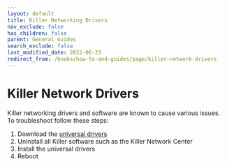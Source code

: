 ```yaml
---
layout: default
title: Killer Networking Drivers
nav_exclude: false
has_children: false
parent: General Guides
search_exclude: false
last_modified_date: 2022-06-23
redirect_from: /books/how-to-and-guides/page/killer-network-drivers
---
```

# Killer Network Drivers

Killer networking drivers and software are known to cause various issues. To troubleshoot follow these steps:

1. Download the [universal drivers](https://support.killernetworking.com/download/killer-drivers-installation-64bit/?wpdmdl=2237&refresh=5fb9d8ad65bf11606015149)
2. Uninstall all Killer software such as the Killer Network Center
3. Install the universal drivers
4. Reboot